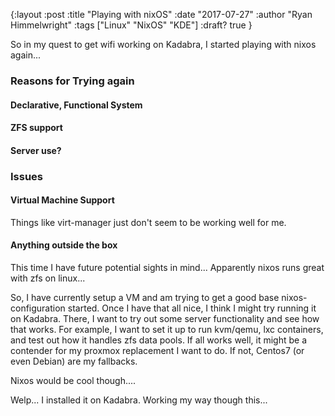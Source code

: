 {:layout :post
:title  "Playing with nixOS"
:date "2017-07-27"
:author "Ryan Himmelwright"
:tags ["Linux" "NixOS" "KDE"]
:draft? true
}



So in my quest to get wifi working on Kadabra, I started playing with nixos again...

<!-- more -->

### Reasons for Trying again


#### Declarative, Functional System

#### ZFS support

#### Server use?

### Issues

#### Virtual Machine Support
Things like virt-manager just don't seem to be working well for me.

#### Anything outside the box

This time I have future potential sights in mind... Apparently nixos runs great with zfs on linux...

So, I have currently setup a VM and am trying to get a good base
nixos-configuration started. Once I have that all nice, I think I might try
running it on Kadabra. There, I want to try out some server functionality and
see how that works. For example, I want to set it up to run kvm/qemu, lxc
containers, and test out how it handles zfs data pools. If all works well, it
might be a contender for my proxmox replacement I want to do. If not, Centos7
(or even Debian) are my fallbacks.

Nixos would be cool though....


Welp... I installed it on Kadabra. Working my way though this...
